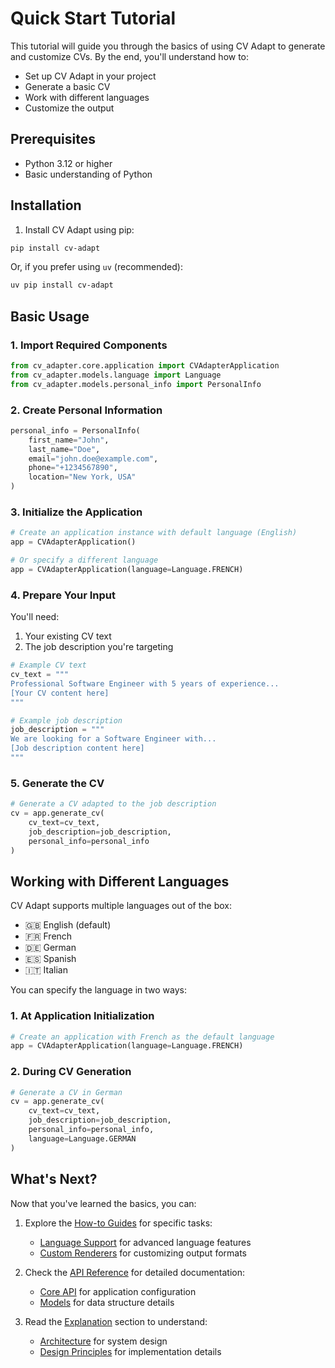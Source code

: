 # Quick Start Tutorial

This tutorial will guide you through the basics of using CV Adapt to generate and customize CVs. By the end, you'll understand how to:
- Set up CV Adapt in your project
- Generate a basic CV
- Work with different languages
- Customize the output

## Prerequisites

- Python 3.12 or higher
- Basic understanding of Python

## Installation

1. Install CV Adapt using pip:
```bash
pip install cv-adapt
```

Or, if you prefer using `uv` (recommended):
```bash
uv pip install cv-adapt
```

## Basic Usage

### 1. Import Required Components

```python
from cv_adapter.core.application import CVAdapterApplication
from cv_adapter.models.language import Language
from cv_adapter.models.personal_info import PersonalInfo
```

### 2. Create Personal Information

```python
personal_info = PersonalInfo(
    first_name="John",
    last_name="Doe",
    email="john.doe@example.com",
    phone="+1234567890",
    location="New York, USA"
)
```

### 3. Initialize the Application

```python
# Create an application instance with default language (English)
app = CVAdapterApplication()

# Or specify a different language
app = CVAdapterApplication(language=Language.FRENCH)
```

### 4. Prepare Your Input

You'll need:
1. Your existing CV text
2. The job description you're targeting

```python
# Example CV text
cv_text = """
Professional Software Engineer with 5 years of experience...
[Your CV content here]
"""

# Example job description
job_description = """
We are looking for a Software Engineer with...
[Job description content here]
"""
```

### 5. Generate the CV

```python
# Generate a CV adapted to the job description
cv = app.generate_cv(
    cv_text=cv_text,
    job_description=job_description,
    personal_info=personal_info
)
```

## Working with Different Languages

CV Adapt supports multiple languages out of the box:
- 🇬🇧 English (default)
- 🇫🇷 French
- 🇩🇪 German
- 🇪🇸 Spanish
- 🇮🇹 Italian

You can specify the language in two ways:

### 1. At Application Initialization

```python
# Create an application with French as the default language
app = CVAdapterApplication(language=Language.FRENCH)
```

### 2. During CV Generation

```python
# Generate a CV in German
cv = app.generate_cv(
    cv_text=cv_text,
    job_description=job_description,
    personal_info=personal_info,
    language=Language.GERMAN
)
```

## What's Next?

Now that you've learned the basics, you can:

1. Explore the [How-to Guides](../how-to/index.md) for specific tasks:
   - [Language Support](../how-to/language-support.md) for advanced language features
   - [Custom Renderers](../how-to/custom-renderers.md) for customizing output formats

2. Check the [API Reference](../reference/index.md) for detailed documentation:
   - [Core API](../reference/api/core.md) for application configuration
   - [Models](../reference/api/models.md) for data structure details

3. Read the [Explanation](../explanation/index.md) section to understand:
   - [Architecture](../explanation/architecture.md) for system design
   - [Design Principles](../explanation/design-principles.md) for implementation details
